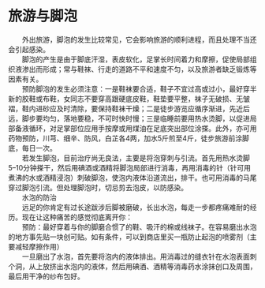 # 旅游与脚泡  

&emsp;&emsp;外出旅游，脚泡的发生比较常见，它会影响旅游的顺利进程，而且处理不当还会引起感染。  
&emsp;&emsp;脚泡的产生是由于脚底汗湿，表皮软化，足掌长时间着力和摩擦，促使局部组织液渗出而形成；常与鞋袜、行走的道路不平和速度不匀，以及旅游者缺乏锻炼等因素有关。  
&emsp;&emsp;预防脚泡的发生必须注意：一是鞋袜要合适，鞋子不宜过高或过小，最好穿半新的胶鞋或布鞋，女同志不要穿高跟硬底皮鞋，鞋垫要平整，袜子无破损、无皱褶，鞋内进砂应及时清除，要保持鞋袜干燥；二是徒步游览应循序渐进，先近后远，脚步要均匀，落地要稳，不可时快时慢；三是临睡前要用热水烫脚，以促进局部备液循环，对足掌部位应用手按摩或用煤油在足底突出部位涂搽。此外，亦可用药物预防，川芎、细辛、防风，白芷各4两，加水5斤煎至4斤，徒步旅游前涂脚底，每日一次。  
&emsp;&emsp;若发生脚泡，目前治疗尚无良法，主要是将泡穿刺与引流。首先用热水烫脚5–10分钟搽干，然后用碘酒或酒精将脚泡局部进行消毒，再用消毒的针（针可用煮沸的水或酒精浸泡）刺破脚泡，使泡内液体沿道流出，排干。也可用消毒的马尾穿过脚泡引流。但处理脚泡时，切忌剪去泡皮，以防感染。  
&emsp;&emsp;水泡的防治  
&emsp;&emsp;远足的你肯定有过长途跋涉后脚被磨破，长出水泡，每走一步都疼痛难耐的经历。现在让这种痛苦的感觉彻底离开你：  
&emsp;&emsp;预防：最好穿着与你的脚磨合惯了的鞋、吸汗的棉或线袜子。在容易磨出水泡的地方事先贴一块创可贴。如有条件，可以到商店里买一瓶防止起泡的喷雾剂（主要减轻摩擦作用）  
&emsp;&emsp;一旦磨出了水泡，首先要将泡内的液体排出。用消毒过的缝衣针在水泡表面刺个洞，从上放挤出水泡内的液体，然后用碘酒、酒精等消毒药水涂抹创口及周围，最后用干净的纱布包好。  
<!-- Last processed: 2025-07-22 03:44:30 -->
